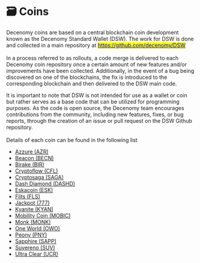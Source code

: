 # 🗃 Coins

Decenomy coins are based on a central blockchain coin development known as the Decenomy Standard Wallet (DSW). The work for DSW is done and collected in a main repository at [<mark style="color:blue;">https://github.com/decenomy/DSW</mark>](https://github.com/decenomy/DSW)\
\
In a process referred to as rollouts, a code merge is delivered to each Decenomy coin repository once a certain amount of new features and/or improvements have been collected. Additionally, in the event of a bug being discovered on one of the blockchains, the fix is introduced to the corresponding blockchain and then delivered to the DSW main code.

It is important to note that DSW is not intended for use as a wallet or coin but rather serves as a base code that can be utilized for programming purposes. As the code is open source, the Decenomy team encourages contributions from the community, including new features, fixes, or bug reports, through the creation of an issue or pull request on the DSW Github repository.\
\
Details of each coin can be found in the following list&#x20;

* [Azzure (AZR)](aezora-azr.md)
* [Beacon (BECN)](beacon-becn.md)
* [Birake (BIR)](birake-bir.md)
* [Cryptoflow (CFL)](cryptoflow-cfl.md)
* [Cryptosaga (SAGA)](cryptosaga-saga.md)
* [Dash Diamond (DASHD)](dash-diamond-dashd.md)
* [Eskacoin (ESK)](eskacoin-esk.md)
* [Flits (FLS) ](../coins/flits-fls.md)
* [Jackpot (777)](jackpot-777.md)
* [Kyanite (KYAN)](kyanite-kyan.md)
* [Mobility Coin (MOBIC)](mobility-coin-mobic.md)
* [Monk (MONK)](monk-monk.md)
* [One World (OWO)](one-world-owo.md)
* [Peony (PNY)](peony-pny.md)
* [Sapphire (SAPP)](sapphire-sapp.md)
* [Suvereno (SUV)](suvereno-suv.md)
* [Ultra Clear (UCR)](ultra-clear-ucr.md)

